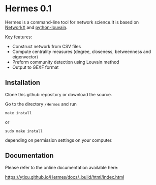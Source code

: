 # Hermes 0.1

Hermes is a command-line tool for network science.It is based on [NetworkX](https://networkx.github.io/) and [python-louvain](http://perso.crans.org/aynaud/communities/).

Key features:
* Construct network from CSV files
* Compute centrality measures (degree, closeness, betweenness and eigenvector)
* Preform community detection using Louvain method
* Output to GEXF format

## Installation

Clone this github repository or download the source.

Go to the directory ``/Hermes`` and run

	make install

or

	sudo make install

depending on permission settings on your computer.

## Documentation

Please refer to the online documentation available here:

https://ytixu.github.io/Hermes/docs/_build/html/index.html